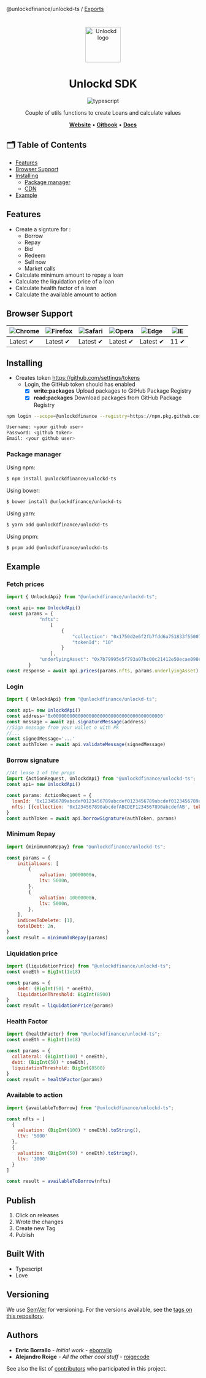 @unlockdfinance/unlockd-ts / [Exports](modules.md)

#

<p align="center" style="margin-bottom:32px">
  <a href="https://unlockd.finance">
    <img alt="Unlockd logo" src="https://miro.medium.com/max/660/1*YEp9mC_4sVUuFpBzatz3dQ.png" width="auto" height="92px" />
  </a>
</p>

<h1 align="center">Unlockd SDK</h1>

<p align="center">
    <img src="https://img.shields.io/badge/TypeScript-007ACC?style=for-the-badge&logo=typescript&logoColor=white" alt="typescript"/>
</p>
<p align="center">Couple of utils functions to create Loans and calculate values</p>

<p align="center">
    <a href="https://app.unlockd.finance/"><b>Website</b></a> •
    <a href="https://devs.unlockd.finance/"><b>Gitbook</b></a> •
    <a href="/docs"><b>Docs</b></a>
</p>

[//]: # ()
[//]: # ([![npm version]&#40;https://img.shields.io/npm/v/unlockd-ts.svg?style=flat-square&#41;]&#40;https://www.npmjs.org/package/unlockd-ts&#41;)

[//]: # ([![Build status]&#40;https://img.shields.io/github/actions/workflow/status/unlockd-ts/unlockd-ts/ci.yml?branch=v1.x&label=CI&logo=github&style=flat-square&#41;]&#40;https://github.com/unlockd-ts/unlockd-ts/actions/workflows/ci.yml&#41;)

[//]: # ([![code coverage]&#40;https://img.shields.io/coveralls/mzabriskie/unlockd-ts.svg?style=flat-square&#41;]&#40;https://coveralls.io/r/mzabriskie/unlockd-ts&#41;)

[//]: # ([![npm bundle size]&#40;https://img.shields.io/bundlephobia/minzip/unlockd-ts?style=flat-square&#41;]&#40;https://bundlephobia.com/package/unlockd-ts@latest&#41;)

## 🗂️ Table of Contents

- [Features](#features)
- [Browser Support](#browser-support)
- [Installing](#installing)
   - [Package manager](#package-manager)
   - [CDN](#cdn)
- [Example](#example)

## Features

- Create a signture for :
  - Borrow
  - Repay
  - Bid
  - Redeem
  - Sell now
  - Market calls
- Calculate minimum amount to repay a loan
- Calculate the liquidation price of a loan
- Calculate health factor of a loan
- Calculate the available amount to action

## Browser Support

![Chrome](https://raw.githubusercontent.com/alrra/browser-logos/main/src/chrome/chrome_48x48.png) | ![Firefox](https://raw.githubusercontent.com/alrra/browser-logos/main/src/firefox/firefox_48x48.png) | ![Safari](https://raw.githubusercontent.com/alrra/browser-logos/main/src/safari/safari_48x48.png) | ![Opera](https://raw.githubusercontent.com/alrra/browser-logos/main/src/opera/opera_48x48.png) | ![Edge](https://raw.githubusercontent.com/alrra/browser-logos/main/src/edge/edge_48x48.png) | ![IE](https://raw.githubusercontent.com/alrra/browser-logos/master/src/archive/internet-explorer_9-11/internet-explorer_9-11_48x48.png) |
--- | --- | --- | --- | --- | --- |
Latest ✔ | Latest ✔ | Latest ✔ | Latest ✔ | Latest ✔ | 11 ✔ |

## Installing

- Creates token https://github.com/settings/tokens
   - Login, the GitHub token should has enabled
      - [x] **write:packages** Upload packages to GitHub Package Registry
      - [x] **read:packages** Download packages from GitHub Package Registry

```sh
npm login --scope=@unlockdfinance --registry=https://npm.pkg.github.com

Username: <your github user>
Password: <github token>
Email: <your github user>
```

### Package manager

Using npm:

```bash
$ npm install @unlockdfinance/unlockd-ts
```

Using bower:

```bash
$ bower install @unlockdfinance/unlockd-ts
```

Using yarn:

```bash
$ yarn add @unlockdfinance/unlockd-ts
```

Using pnpm:

```bash
$ pnpm add @unlockdfinance/unlockd-ts

```

## Example
### Fetch prices 
```javascript
import { UnlockdApi} from "@unlockdfinance/unlockd-ts";

const api= new UnlockdApi()
 const params = {
            "nfts":
                [
                    {
                        "collection": "0x1750d2e6f2fb7fdd6a751833f55007cf76fbb358",
                        "tokenId": "10"
                    }
                ],
            "underlyingAsset": "0x7b79995e5f793a07bc00c21412e50ecae098e7f9"
        }
const response = await api.prices(params.nfts, params.underlyingAsset)
```

### Login
```javascript
import { UnlockdApi} from "@unlockdfinance/unlockd-ts";

const api= new UnlockdApi()
const address='0x0000000000000000000000000000000000000000'
const message = await api.signatureMessage(address)
//Sign message from your wallet o with Pk
//...
const signedMessage='...'
const authToken = await api.validateMessage(signedMessage)
```

### Borrow signature 
```javascript
//At lease 1 of the props
import {ActionRequest, UnlockdApi} from "@unlockdfinance/unlockd-ts";
const api= new UnlockdApi()

const params: ActionRequest = {
  loanId: '0x123456789abcdef0123456789abcdef0123456789abcdef0123456789abcdef0',//Optional
  nfts: [{collection: '0x1234567890abcdefABCDEF1234567890abcdefAB', tokenId: 'testTokenId'}]//Optional 
}
const authToken = await api.borrowSignature(authToken, params)
```
### Minimum Repay
```javascript
import {minimumToRepay} from "@unlockdfinance/unlockd-ts";

const params = {
    initialLoans: [
        {
            valuation: 10000000n,
            ltv: 5000n,
        },
        {
            valuation: 10000000n,
            ltv: 5000n,
        },
    ],
    indicesToDelete: [1],
    totalDebt: 2n,
}
const result = minimumToRepay(params)
```

### Liquidation price
```javascript
import {liquidationPrice} from "@unlockdfinance/unlockd-ts";
const oneEth = BigInt(1e18)

const params = {
    debt: (BigInt(50) * oneEth),
    liquidationThreshold: BigInt(8500)
}
const result = liquidationPrice(params)
````

### Health Factor
```javascript
import {healthFactor} from "@unlockdfinance/unlockd-ts";
const oneEth = BigInt(1e18)

const params = {
  collateral: (BigInt(100) * oneEth),
  debt: (BigInt(50) * oneEth),
  liquidationThreshold: BigInt(8500)
}
const result = healthFactor(params)
````

### Available to action
```javascript
import {availableToBorrow} from "@unlockdfinance/unlockd-ts";

const nfts = [
  {
    valuation: (BigInt(100) * oneEth).toString(),
    ltv: '5000'
  },
  {
    valuation: (BigInt(50) * oneEth).toString(),
    ltv: '3000'
  }
]

const result = availableToBorrow(nfts)
````

## Publish 
1. Click on releases
2. Wrote the changes
3. Create new Tag
4. Publish

## Built With

* Typescript 
* Love

## Versioning

We use [SemVer](http://semver.org/) for versioning. For the versions available, see the [tags on this repository](https://github.com/UnlockdFinance/unlockd-ts/pkgs/npm/unlockd-ts).

## Authors

* **Enric Borrallo** - *Initial work* - [eborrallo](https://github.com/eborrallo)
* **Alejandro Roige** - *All the other cool stuff* - [roigecode](https://github.com/roigecode)

See also the list of [contributors](https://github.com/UnlockdFinance/unlockd-ts/contributors) who participated in this project.
